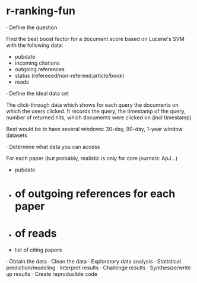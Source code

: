 r-ranking-fun
=============

· Define the question

Find the best boost factor for a document score based on Lucene's SVM with the following data:
 - pubdate
 - incoming citations
 - outgoing references
 - status (refereeed/non-refereed;article/book)
 - reads

· Define the ideal data set

The click-through data which shows for each query the documents on which the users clicked. It records the query, the timestamp of the query, number of returned hits, which documents were clicked on (incl timestamp)

Best would be to have several windows: 30-day, 90-day, 1-year window datasets

· Determine what data you can access

For each paper (but probably, realistic is only for core journals: ApJ...)
 - pubdate 
 - # of outgoing references for each paper
 - # of reads
 - list of citing papers

· Obtain the data
· Clean the data
· Exploratory data analysis
· Statistical prediction/modeling
· Interpret results
· Challenge results
· Synthesize/write up results
· Create reproducible code

